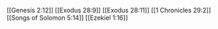 [[Genesis 2:12]]
[[Exodus 28:9]]
[[Exodus 28:11]]
[[1 Chronicles 29:2]]
[[Songs of Solomon 5:14]]
[[Ezekiel 1:16]]
